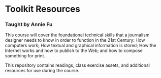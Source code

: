 # Toolkit Resources
### Taught by Annie Fu
This course will cover the foundational technical skills that a journalism designer needs to know in order to function in the 21st Century: How computers work; How textual and graphical information is stored; How the Internet works and how to publish to the Web; and how to compose something for print.

This repository contains readings, class exercise assets, and additional resources for use during the course.

